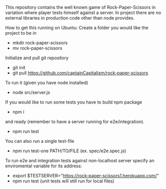 This repository contains the well known game of Rock-Paper-Scissors in variation where player tests himself against a server.
In project there are no external libraries in production code other than node provides.

How to get this running on Ubuntu:
Create a folder you would like the project to be in
* mkdir rock-paper-scissors
* mv rock-paper-scissors

Initialize and pull git repository
* git init
* git pull https://github.com/captainCapitalism/rock-paper-scissors

To run it (given you have node installed)
* node src/server.js

If you would like to run some tests you have to build npm package
* npm i

and ready (remember to have a server running for e2e/integration).
* npm run test

You can also run a single test-file
* npm run test-one PATH/TO/FILE (ex. spec/e2e.spec.js)

To run e2e and integration tests against non-localhost server specify an enviromental variable for its address:
* export $TESTSERVER="https://rock-paper-scissors1.herokuapp.com/"
* npm run test
(unit tests will still run for local files)